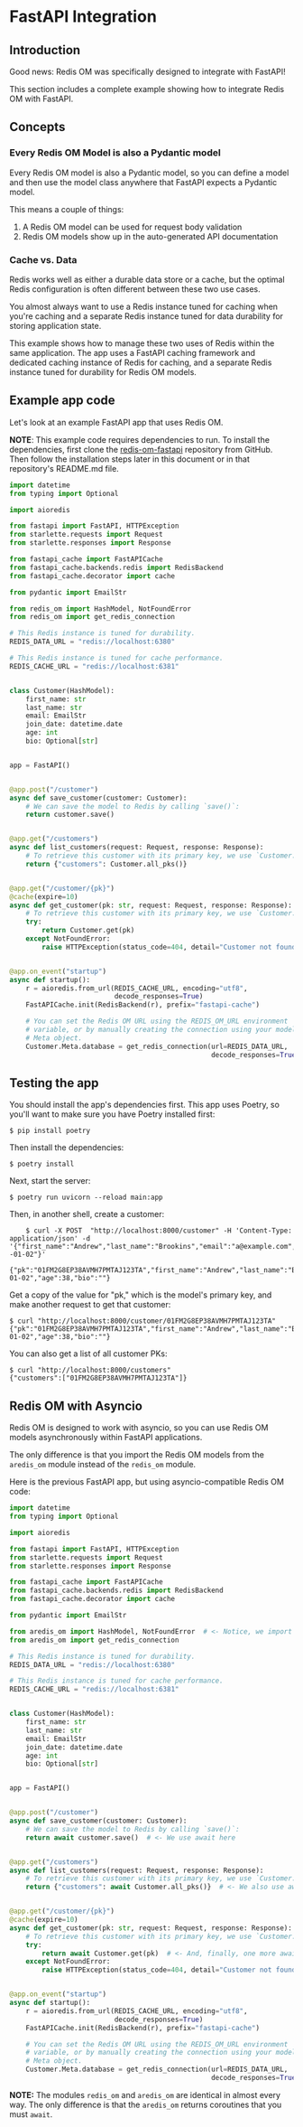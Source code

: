 # FastAPI Integration

## Introduction

Good news: Redis OM was specifically designed to integrate with FastAPI!

This section includes a complete example showing how to integrate Redis OM with FastAPI.

## Concepts

### Every Redis OM Model is also a Pydantic model

Every Redis OM model is also a Pydantic model, so you can define a model and then use the model class anywhere that FastAPI expects a Pydantic model.

This means a couple of things:

1. A Redis OM model can be used for request body validation
2. Redis OM models show up in the auto-generated API documentation

### Cache vs. Data

Redis works well as either a durable data store or a cache, but the optimal Redis configuration is often different between these two use cases.

You almost always want to use a Redis instance tuned for caching when you're caching and a separate Redis instance tuned for data durability for storing application state.

This example shows how to manage these two uses of Redis within the same application. The app uses a FastAPI caching framework and dedicated caching instance of Redis for caching, and a separate Redis instance tuned for durability for Redis OM models.


## Example app code

Let's look at an example FastAPI app that uses Redis OM.

**NOTE**: This example code requires dependencies to run. To install the dependencies, first clone the [redis-om-fastapi](https://github.com/redis-developer/redis-om-fastapi) repository from GitHub. Then follow the installation steps later in this document or in that repository's README.md file. 

```python
import datetime
from typing import Optional

import aioredis

from fastapi import FastAPI, HTTPException
from starlette.requests import Request
from starlette.responses import Response

from fastapi_cache import FastAPICache
from fastapi_cache.backends.redis import RedisBackend
from fastapi_cache.decorator import cache

from pydantic import EmailStr

from redis_om import HashModel, NotFoundError
from redis_om import get_redis_connection

# This Redis instance is tuned for durability.
REDIS_DATA_URL = "redis://localhost:6380"

# This Redis instance is tuned for cache performance.
REDIS_CACHE_URL = "redis://localhost:6381"


class Customer(HashModel):
    first_name: str
    last_name: str
    email: EmailStr
    join_date: datetime.date
    age: int
    bio: Optional[str]


app = FastAPI()


@app.post("/customer")
async def save_customer(customer: Customer):
    # We can save the model to Redis by calling `save()`:
    return customer.save()


@app.get("/customers")
async def list_customers(request: Request, response: Response):
    # To retrieve this customer with its primary key, we use `Customer.get()`:
    return {"customers": Customer.all_pks()}


@app.get("/customer/{pk}")
@cache(expire=10)
async def get_customer(pk: str, request: Request, response: Response):
    # To retrieve this customer with its primary key, we use `Customer.get()`:
    try:
        return Customer.get(pk)
    except NotFoundError:
        raise HTTPException(status_code=404, detail="Customer not found")


@app.on_event("startup")
async def startup():
    r = aioredis.from_url(REDIS_CACHE_URL, encoding="utf8",
                          decode_responses=True)
    FastAPICache.init(RedisBackend(r), prefix="fastapi-cache")

    # You can set the Redis OM URL using the REDIS_OM_URL environment
    # variable, or by manually creating the connection using your model's
    # Meta object.
    Customer.Meta.database = get_redis_connection(url=REDIS_DATA_URL,
                                                  decode_responses=True)
```

## Testing the app

You should install the app's dependencies first. This app uses Poetry, so you'll want to make sure you have Poetry installed first:

    $ pip install poetry

Then install the dependencies:

    $ poetry install

Next, start the server:

    $ poetry run uvicorn --reload main:app

Then, in another shell, create a customer:
```
    $ curl -X POST  "http://localhost:8000/customer" -H 'Content-Type: application/json' -d '{"first_name":"Andrew","last_name":"Brookins","email":"a@example.com","age":"38","join_date":"2020
-01-02"}'
    {"pk":"01FM2G8EP38AVMH7PMTAJ123TA","first_name":"Andrew","last_name":"Brookins","email":"a@example.com","join_date":"2020-01-02","age":38,"bio":""}
```

Get a copy of the value for "pk," which is the model's primary key, and make another request to get that customer:

    $ curl "http://localhost:8000/customer/01FM2G8EP38AVMH7PMTAJ123TA"
    {"pk":"01FM2G8EP38AVMH7PMTAJ123TA","first_name":"Andrew","last_name":"Brookins","email":"a@example.com","join_date":"2020-01-02","age":38,"bio":""}

You can also get a list of all customer PKs:

    $ curl "http://localhost:8000/customers"
    {"customers":["01FM2G8EP38AVMH7PMTAJ123TA"]}

## Redis OM with Asyncio

Redis OM is designed to work with asyncio, so you can use Redis OM models asynchronously within FastAPI applications.

The only difference is that you import the Redis OM models from the `aredis_om` module instead of the `redis_om` module.

Here is the previous FastAPI app, but using asyncio-compatible Redis OM code:

```python
import datetime
from typing import Optional

import aioredis

from fastapi import FastAPI, HTTPException
from starlette.requests import Request
from starlette.responses import Response

from fastapi_cache import FastAPICache
from fastapi_cache.backends.redis import RedisBackend
from fastapi_cache.decorator import cache

from pydantic import EmailStr

from aredis_om import HashModel, NotFoundError  # <- Notice, we import from aredis_om
from aredis_om import get_redis_connection

# This Redis instance is tuned for durability.
REDIS_DATA_URL = "redis://localhost:6380"

# This Redis instance is tuned for cache performance.
REDIS_CACHE_URL = "redis://localhost:6381"


class Customer(HashModel):
    first_name: str
    last_name: str
    email: EmailStr
    join_date: datetime.date
    age: int
    bio: Optional[str]


app = FastAPI()


@app.post("/customer")
async def save_customer(customer: Customer):
    # We can save the model to Redis by calling `save()`:
    return await customer.save()  # <- We use await here


@app.get("/customers")
async def list_customers(request: Request, response: Response):
    # To retrieve this customer with its primary key, we use `Customer.get()`:
    return {"customers": await Customer.all_pks()}  # <- We also use await here


@app.get("/customer/{pk}")
@cache(expire=10)
async def get_customer(pk: str, request: Request, response: Response):
    # To retrieve this customer with its primary key, we use `Customer.get()`:
    try:
        return await Customer.get(pk)  # <- And, finally, one more await!
    except NotFoundError:
        raise HTTPException(status_code=404, detail="Customer not found")


@app.on_event("startup")
async def startup():
    r = aioredis.from_url(REDIS_CACHE_URL, encoding="utf8",
                          decode_responses=True)
    FastAPICache.init(RedisBackend(r), prefix="fastapi-cache")

    # You can set the Redis OM URL using the REDIS_OM_URL environment
    # variable, or by manually creating the connection using your model's
    # Meta object.
    Customer.Meta.database = get_redis_connection(url=REDIS_DATA_URL,
                                                  decode_responses=True)
```

**NOTE:** The modules `redis_om` and `aredis_om` are identical in almost every
way. The only difference is that the `aredis_om` returns coroutines that you must
`await`.
